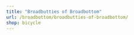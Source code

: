```yaml
---
title: "Broadbutties of Broadbottom"
url: /broadbottom/broadbutties-of-broadbottom/
shop: bicycle
---
```

